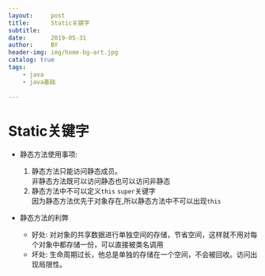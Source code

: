 ```yaml
---
layout:     post
title:      Static关键字
subtitle:   
date:       2019-05-31
author:     BY
header-img: img/home-bg-art.jpg
catalog: true
tags:
    - java
    - java基础
    
---
```



# Static关键字

- 静态方法使用事项: <br/>
   1. 静态方法只能访问静态成员。<br/>
      非静态方法既可以访问静态也可以访问非静态<br/>
   2. 静态方法中不可以定义`this` `super`关键字<br/>
      因为静态方法优先于对象存在,所以静态方法中不可以出现`this`
      
- 静态方法的利弊<br/>
   - 好处: 对对象的共享数据进行单独空间的存储，节省空间，这样就不用对每个对象中都存储一份，可以直接被类名调用
   - 坏处: 生命周期过长，他总是单独的存储在一个空间，不会被回收。访问出现局限性。
